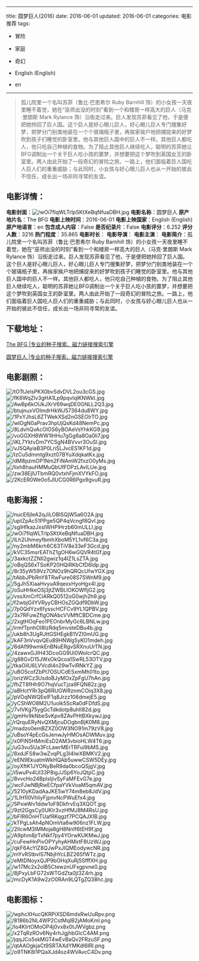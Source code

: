 
---
title: 圆梦巨人(2016)
date: 2016-06-01
updated: 2016-06-01
categories: 电影推荐
tags:
- 冒险
- 家庭
- 奇幻

- English (English)
- en
---


> 孤儿院里一个名叫苏菲（鲁比·巴恩希尔 Ruby Barnhill 饰）的小女孩一天夜里睡不着觉，她在“巫师出没的时刻”看到一个和楼房一样高大的巨人（马克·里朗斯 Mark Rylance 饰）沿街走过来。巨人发现苏菲看见了他，于是便把她拎回了巨人国。这个巨人是好心眼儿巨人，好心眼儿巨人专门搜集好梦，把梦分门别类地装在一个个玻璃瓶子里，再挨家挨户地把捕捉来的好梦吹到孩子们睡觉的卧室里。他与其他巨人国中的巨人不一样。其他巨人都吃人，他只吃自己种植的食物。为了阻止其他巨人继续吃人，聪明的苏菲她让BFG调制出一个关于巨人吃小孩的噩梦，并想要把这个梦吹到英国女王的卧室里。两人由此开始了一段奇幻的冒险之旅。一路上，他们面临着巨人国吃人巨人们的重重威胁；与此同时，小女孩与好心眼儿巨人也从一开始的彼此不信任，成长出一场非同寻常的友谊。

## **电影详情**：

**电影封面**：<img src="https://image.tmdb.org/t/p/w200/wOi7fIqWLTrlpSKtXeBqNfuaDBH.jpg" alt="/wOi7fIqWLTrlpSKtXeBqNfuaDBH.jpg" title="/wOi7fIqWLTrlpSKtXeBqNfuaDBH.jpg">
**电影名称**：圆梦巨人
**原产地片名**：The BFG
**电影上映时间**：2016-06-01
**电影上映国家**：English (English)
**原产地语言**：en
**包含成人内容**：False
**是否纪录片**：False
**电影评分**：6.252
**评分人数**：3216
**热门程度**：35.865
**电影时长**：
**电影导演**：
**电影主演**：
**电影简介**：孤儿院里一个名叫苏菲（鲁比·巴恩希尔 Ruby Barnhill 饰）的小女孩一天夜里睡不着觉，她在“巫师出没的时刻”看到一个和楼房一样高大的巨人（马克·里朗斯 Mark Rylance 饰）沿街走过来。巨人发现苏菲看见了他，于是便把她拎回了巨人国。这个巨人是好心眼儿巨人，好心眼儿巨人专门搜集好梦，把梦分门别类地装在一个个玻璃瓶子里，再挨家挨户地把捕捉来的好梦吹到孩子们睡觉的卧室里。他与其他巨人国中的巨人不一样。其他巨人都吃人，他只吃自己种植的食物。为了阻止其他巨人继续吃人，聪明的苏菲她让BFG调制出一个关于巨人吃小孩的噩梦，并想要把这个梦吹到英国女王的卧室里。两人由此开始了一段奇幻的冒险之旅。一路上，他们面临着巨人国吃人巨人们的重重威胁；与此同时，小女孩与好心眼儿巨人也从一开始的彼此不信任，成长出一场非同寻常的友谊。

## **下载地址**：
[The BFG |专业的种子搜索、磁力链接搜索引擎](https://movie.amd794.com:2083/?search=The%20BFG&ordering=&mode=match_phrase&page_size=10&page=1)

[圆梦巨人 |专业的种子搜索、磁力链接搜索引擎](https://movie.amd794.com:2083/?search=%E5%9C%86%E6%A2%A6%E5%B7%A8%E4%BA%BA&ordering=&mode=match_phrase&page_size=10&page=1)
 

## **电影剧照**：
<img src="https://image.tmdb.org/t/p/original/tOTtJelsPKX0bvSdvDVL2ou3cGS.jpg" alt="/tOTtJelsPKX0bvSdvDVL2ou3cGS.jpg" title="/tOTtJelsPKX0bvSdvDVL2ou3cGS.jpg"><img src="https://image.tmdb.org/t/p/original/fK6WqZlv3gHA1Lp9pqvIqlKNWkt.jpg" alt="/fK6WqZlv3gHA1Lp9pqvIqlKNWkt.jpg" title="/fK6WqZlv3gHA1Lp9pqvIqlKNWkt.jpg"><img src="https://image.tmdb.org/t/p/original/AwBp6kOUkJXrV69wqDE0GNLL2Q3.jpg" alt="/AwBp6kOUkJXrV69wqDE0GNLL2Q3.jpg" title="/AwBp6kOUkJXrV69wqDE0GNLL2Q3.jpg"><img src="https://image.tmdb.org/t/p/original/btujnuxVOImdrHkWJ57364du8WY.jpg" alt="/btujnuxVOImdrHkWJ57364du8WY.jpg" title="/btujnuxVOImdrHkWJ57364du8WY.jpg"><img src="https://image.tmdb.org/t/p/original/1PxYJhsL6ZTWekXSd2nGSEOIrTO.jpg" alt="/1PxYJhsL6ZTWekXSd2nGSEOIrTO.jpg" title="/1PxYJhsL6ZTWekXSd2nGSEOIrTO.jpg"><img src="https://image.tmdb.org/t/p/original/wIOgN0aPrav3hpUjQsKd48NemPc.jpg" alt="/wIOgN0aPrav3hpUjQsKd48NemPc.jpg" title="/wIOgN0aPrav3hpUjQsKd48NemPc.jpg"><img src="https://image.tmdb.org/t/p/original/8LdvhQvAcOlOS6yBOAeVsYhkKG9.jpg" alt="/8LdvhQvAcOlOS6yBOAeVsYhkKG9.jpg" title="/8LdvhQvAcOlOS6yBOAeVsYhkKG9.jpg"><img src="https://image.tmdb.org/t/p/original/voGGXH8WW1lHHu7gGg6a8Oa0li7.jpg" alt="/voGGXH8WW1lHHu7gGg6a8Oa0li7.jpg" title="/voGGXH8WW1lHHu7gGg6a8Oa0li7.jpg"><img src="https://image.tmdb.org/t/p/original/iKL7YktvDm7YCSgN4BVvvr3OuSl.jpg" alt="/iKL7YktvDm7YCSgN4BVvvr3OuSl.jpg" title="/iKL7YktvDm7YCSgN4BVvvr3OuSl.jpg"><img src="https://image.tmdb.org/t/p/original/vJ5QAyiaB3P0LriSLJvcES1KF1d.jpg" alt="/vJ5QAyiaB3P0LriSLJvcES1KF1d.jpg" title="/vJ5QAyiaB3P0LriSLJvcES1KF1d.jpg"><img src="https://image.tmdb.org/t/p/original/lzCu5dmmtg9xzt07BYuXdqkatKx.jpg" alt="/lzCu5dmmtg9xzt07BYuXdqkatKx.jpg" title="/lzCu5dmmtg9xzt07BYuXdqkatKx.jpg"><img src="https://image.tmdb.org/t/p/original/dM8pzmOP1Nm2FiNAmW2fxzO0yMs.jpg" alt="/dM8pzmOP1Nm2FiNAmW2fxzO0yMs.jpg" title="/dM8pzmOP1Nm2FiNAmW2fxzO0yMs.jpg"><img src="https://image.tmdb.org/t/p/original/lixh8hauHMMuQbUfFDPzLAvlLUe.jpg" alt="/lixh8hauHMMuQbUfFDPzLAvlLUe.jpg" title="/lixh8hauHMMuQbUfFDPzLAvlLUe.jpg"><img src="https://image.tmdb.org/t/p/original/zw38EjlUTbmRQ0vtxhFjmXVYkFO.jpg" alt="/zw38EjlUTbmRQ0vtxhFjmXVYkFO.jpg" title="/zw38EjlUTbmRQ0vtxhFjmXVYkFO.jpg"><img src="https://image.tmdb.org/t/p/original/2KcER0We0o5JlUCG0R6Pgx9gvuR.jpg" alt="/2KcER0We0o5JlUCG0R6Pgx9gvuR.jpg" title="/2KcER0We0o5JlUCG0R6Pgx9gvuR.jpg">

## **电影海报**：
<img src="https://image.tmdb.org/t/p/original/nucE6jIeA2qJiLOBlSQjW5a6O2A.jpg" alt="/nucE6jIeA2qJiLOBlSQjW5a6O2A.jpg" title="/nucE6jIeA2qJiLOBlSQjW5a6O2A.jpg"><img src="https://image.tmdb.org/t/p/original/uptZpAc51PPge5QP4qVcngf8QvI.jpg" alt="/uptZpAc51PPge5QP4qVcngf8QvI.jpg" title="/uptZpAc51PPge5QP4qVcngf8QvI.jpg"><img src="https://image.tmdb.org/t/p/original/sglHfkazJxsIWHPlHrzb60mULLI.jpg" alt="/sglHfkazJxsIWHPlHrzb60mULLI.jpg" title="/sglHfkazJxsIWHPlHrzb60mULLI.jpg"><img src="https://image.tmdb.org/t/p/original/wOi7fIqWLTrlpSKtXeBqNfuaDBH.jpg" alt="/wOi7fIqWLTrlpSKtXeBqNfuaDBH.jpg" title="/wOi7fIqWLTrlpSKtXeBqNfuaDBH.jpg"><img src="https://image.tmdb.org/t/p/original/lLh2UhmeyfbmhXboM5YL1vf6C3a.jpg" alt="/lLh2UhmeyfbmhXboM5YL1vf6C3a.jpg" title="/lLh2UhmeyfbmhXboM5YL1vf6C3a.jpg"><img src="https://image.tmdb.org/t/p/original/ny2mbM6krh6C63TiV8e33eF3Gcd.jpg" alt="/ny2mbM6krh6C63TiV8e33eF3Gcd.jpg" title="/ny2mbM6krh6C63TiV8e33eF3Gcd.jpg"><img src="https://image.tmdb.org/t/p/original/kVC35msrEAThZ1gOH6wGQVR4tGf.jpg" alt="/kVC35msrEAThZ1gOH6wGQVR4tGf.jpg" title="/kVC35msrEAThZ1gOH6wGQVR4tGf.jpg"><img src="https://image.tmdb.org/t/p/original/3axkctZZNIl2gwiz1q4IZ1LsZTA.jpg" alt="/3axkctZZNIl2gwiz1q4IZ1LsZTA.jpg" title="/3axkctZZNIl2gwiz1q4IZ1LsZTA.jpg"><img src="https://image.tmdb.org/t/p/original/oBqQS6xTSoKP20HQiRKbCfD6ldp.jpg" alt="/oBqQS6xTSoKP20HQiRKbCfD6ldp.jpg" title="/oBqQS6xTSoKP20HQiRKbCfD6ldp.jpg"><img src="https://image.tmdb.org/t/p/original/8r35yW59Vz7ONOz9hQRQcUfwYGX.jpg" alt="/8r35yW59Vz7ONOz9hQRQcUfwYGX.jpg" title="/8r35yW59Vz7ONOz9hQRQcUfwYGX.jpg"><img src="https://image.tmdb.org/t/p/original/tAbbJPbRnY8TRwFure08S7SWnM9.jpg" alt="/tAbbJPbRnY8TRwFure08S7SWnM9.jpg" title="/tAbbJPbRnY8TRwFure08S7SWnM9.jpg"><img src="https://image.tmdb.org/t/p/original/5gJh5XiaaHvyuA9qexxHyoHgx4I.jpg" alt="/5gJh5XiaaHvyuA9qexxHyoHgx4I.jpg" title="/5gJh5XiaaHvyuA9qexxHyoHgx4I.jpg"><img src="https://image.tmdb.org/t/p/original/oSuHHkeOSj3jtZWBLIOKOWfljG2.jpg" alt="/oSuHHkeOSj3jtZWBLIOKOWfljG2.jpg" title="/oSuHHkeOSj3jtZWBLIOKOWfljG2.jpg"><img src="https://image.tmdb.org/t/p/original/vssXmCrfCiARkQ0512oG0wjh2h9.jpg" alt="/vssXmCrfCiARkQ0512oG0wjh2h9.jpg" title="/vssXmCrfCiARkQ0512oG0wjh2h9.jpg"><img src="https://image.tmdb.org/t/p/original/f2wbjGiIYVRyyCBHOsZGQdf9DbW.jpg" alt="/f2wbjGiIYVRyyCBHOsZGQdf9DbW.jpg" title="/f2wbjGiIYVRyyCBHOsZGQdf9DbW.jpg"><img src="https://image.tmdb.org/t/p/original/7p0QdYzx6fysscHCFCv9YL1QPBV.jpg" alt="/7p0QdYzx6fysscHCFCv9YL1QPBV.jpg" title="/7p0QdYzx6fysscHCFCv9YL1QPBV.jpg"><img src="https://image.tmdb.org/t/p/original/3x7RFuwZflgONAbcVVMftCBDCme.jpg" alt="/3x7RFuwZflgONAbcVVMftCBDCme.jpg" title="/3x7RFuwZflgONAbcVVMftCBDCme.jpg"><img src="https://image.tmdb.org/t/p/original/2xgtHOqFeo1PEOnbrMyGc6LBNLw.jpg" alt="/2xgtHOqFeo1PEOnbrMyGc6LBNLw.jpg" title="/2xgtHOqFeo1PEOnbrMyGc6LBNLw.jpg"><img src="https://image.tmdb.org/t/p/original/irmfTpnhOI8lzRdq5mvsteDBu4b.jpg" alt="/irmfTpnhOI8lzRdq5mvsteDBu4b.jpg" title="/irmfTpnhOI8lzRdq5mvsteDBu4b.jpg"><img src="https://image.tmdb.org/t/p/original/ukb8h3UgRJttGSHEgkB1VZI0mUG.jpg" alt="/ukb8h3UgRJttGSHEgkB1VZI0mUG.jpg" title="/ukb8h3UgRJttGSHEgkB1VZI0mUG.jpg"><img src="https://image.tmdb.org/t/p/original/kAF3nVvqvQEu89HNWg5yKO1mdeh.jpg" alt="/kAF3nVvqvQEu89HNWg5yKO1mdeh.jpg" title="/kAF3nVvqvQEu89HNWg5yKO1mdeh.jpg"><img src="https://image.tmdb.org/t/p/original/6dAf99wmkEnBNuERgvSRXnuUrTN.jpg" alt="/6dAf99wmkEnBNuERgvSRXnuUrTN.jpg" title="/6dAf99wmkEnBNuERgvSRXnuUrTN.jpg"><img src="https://image.tmdb.org/t/p/original/4zawxGJIH43DcoGG9Ui0WoIcrQC.jpg" alt="/4zawxGJIH43DcoGG9Ui0WoIcrQC.jpg" title="/4zawxGJIH43DcoGG9Ui0WoIcrQC.jpg"><img src="https://image.tmdb.org/t/p/original/g88GvD15JWxOkQcoa1SwRL53OTV.jpg" alt="/g88GvD15JWxOkQcoa1SwRL53OTV.jpg" title="/g88GvD15JWxOkQcoa1SwRL53OTV.jpg"><img src="https://image.tmdb.org/t/p/original/tkaOilU6LVVcdI4n29wTviRNkYZ.jpg" alt="/tkaOilU6LVVcdI4n29wTviRNkYZ.jpg" title="/tkaOilU6LVVcdI4n29wTviRNkYZ.jpg"><img src="https://image.tmdb.org/t/p/original/uBO5cofZbPt7OSUCdESxmMh01to.jpg" alt="/uBO5cofZbPt7OSUCdESxmMh01to.jpg" title="/uBO5cofZbPt7OSUCdESxmMh01to.jpg"><img src="https://image.tmdb.org/t/p/original/orizWCz3UsdoBJyMOxZpFgU7hAn.jpg" alt="/orizWCz3UsdoBJyMOxZpFgU7hAn.jpg" title="/orizWCz3UsdoBJyMOxZpFgU7hAn.jpg"><img src="https://image.tmdb.org/t/p/original/fhZT8fHh9O7hqVucTjza9FQN82z.jpg" alt="/fhZT8fHh9O7hqVucTjza9FQN82z.jpg" title="/fhZT8fHh9O7hqVucTjza9FQN82z.jpg"><img src="https://image.tmdb.org/t/p/original/aBHctYRr3pQ6RUGWRznmCOiq3X8.jpg" alt="/aBHctYRr3pQ6RUGWRznmCOiq3X8.jpg" title="/aBHctYRr3pQ6RUGWRznmCOiq3X8.jpg"><img src="https://image.tmdb.org/t/p/original/pVOqNWQEeIF1q8Jrzz106dmejE5.jpg" alt="/pVOqNWQEeIF1q8Jrzz106dmejE5.jpg" title="/pVOqNWQEeIF1q8Jrzz106dmejE5.jpg"><img src="https://image.tmdb.org/t/p/original/yCShWO8M2U1uoIk5ScRa0dFDfdS.jpg" alt="/yCShWO8M2U1uoIk5ScRa0dFDfdS.jpg" title="/yCShWO8M2U1uoIk5ScRa0dFDfdS.jpg"><img src="https://image.tmdb.org/t/p/original/7vIVKg75ygGcTdkdotp8uhII82d.jpg" alt="/7vIVKg75ygGcTdkdotp8uhII82d.jpg" title="/7vIVKg75ygGcTdkdotp8uhII82d.jpg"><img src="https://image.tmdb.org/t/p/original/gmHv9kNbeSvKpv8ZAvPHtBXkywJ.jpg" alt="/gmHv9kNbeSvKpv8ZAvPHtBXkywJ.jpg" title="/gmHv9kNbeSvKpv8ZAvPHtBXkywJ.jpg"><img src="https://image.tmdb.org/t/p/original/rQrquERyNvQXMjcuDOgbnBjK0M8.jpg" alt="/rQrquERyNvQXMjcuDOgbnBjK0M8.jpg" title="/rQrquERyNvQXMjcuDOgbnBjK0M8.jpg"><img src="https://image.tmdb.org/t/p/original/madzo0emBZXZ0OW3NO91m79zV8.jpg" alt="/madzo0emBZXZ0OW3NO91m79zV8.jpg" title="/madzo0emBZXZ0OW3NO91m79zV8.jpg"><img src="https://image.tmdb.org/t/p/original/uBsoY4pEcGsJenwJyHMOsADWMuv.jpg" alt="/uBsoY4pEcGsJenwJyHMOsADWMuv.jpg" title="/uBsoY4pEcGsJenwJyHMOsADWMuv.jpg"><img src="https://image.tmdb.org/t/p/original/x0PiN5HMmiEsD2AM3vbioHLW4T6.jpg" alt="/x0PiN5HMmiEsD2AM3vbioHLW4T6.jpg" title="/x0PiN5HMmiEsD2AM3vbioHLW4T6.jpg"><img src="https://image.tmdb.org/t/p/original/uG3vu5Ua3FcLawrMErTRFul9bMS.jpg" alt="/uG3vu5Ua3FcLawrMErTRFul9bMS.jpg" title="/uG3vu5Ua3FcLawrMErTRFul9bMS.jpg"><img src="https://image.tmdb.org/t/p/original/8xdJFS8w3wZvqPLg3l4lwXBMKV2.jpg" alt="/8xdJFS8w3wZvqPLg3l4lwXBMKV2.jpg" title="/8xdJFS8w3wZvqPLg3l4lwXBMKV2.jpg"><img src="https://image.tmdb.org/t/p/original/eEN9EkuatmWkHQAb5uwwCSW5DEy.jpg" alt="/eEN9EkuatmWkHQAb5uwwCSW5DEy.jpg" title="/eEN9EkuatmWkHQAb5uwwCSW5DEy.jpg"><img src="https://image.tmdb.org/t/p/original/oyXftK1JYONyBeR9da0bcoQSjgV.jpg" alt="/oyXftK1JYONyBeR9da0bcoQSjgV.jpg" title="/oyXftK1JYONyBeR9da0bcoQSjgV.jpg"><img src="https://image.tmdb.org/t/p/original/i5wuPv4UI33P8igJJSp6YoJQtpC.jpg" alt="/i5wuPv4UI33P8igJJSp6YoJQtpC.jpg" title="/i5wuPv4UI33P8igJJSp6YoJQtpC.jpg"><img src="https://image.tmdb.org/t/p/original/8vvcHo24BpIsIjivSyFaMFEvG7e.jpg" alt="/8vvcHo24BpIsIjivSyFaMFEvG7e.jpg" title="/8vvcHo24BpIsIjivSyFaMFEvG7e.jpg"><img src="https://image.tmdb.org/t/p/original/wcFJwNBjRwECfpaYVkVoaM5qmAV.jpg" alt="/wcFJwNBjRwECfpaYVkVoaM5qmAV.jpg" title="/wcFJwNBjRwECfpaYVkVoaM5qmAV.jpg"><img src="https://image.tmdb.org/t/p/original/5210yKDadAaJKE5wY74m8eb8JdV.jpg" alt="/5210yKDadAaJKE5wY74m8eb8JdV.jpg" title="/5210yKDadAaJKE5wY74m8eb8JdV.jpg"><img src="https://image.tmdb.org/t/p/original/1LIH1l0VhliyFjpnvNcPWuEfx4.jpg" alt="/1LIH1l0VhliyFjpnvNcPWuEfx4.jpg" title="/1LIH1l0VhliyFjpnvNcPWuEfx4.jpg"><img src="https://image.tmdb.org/t/p/original/5PxieWv1ddw1oF9DkfrvEq3XQOT.jpg" alt="/5PxieWv1ddw1oF9DkfrvEq3XQOT.jpg" title="/5PxieWv1ddw1oF9DkfrvEq3XQOT.jpg"><img src="https://image.tmdb.org/t/p/original/9zt2GgsCy0UKlr3vzHfMJ8M4RsU.jpg" alt="/9zt2GgsCy0UKlr3vzHfMJ8M4RsU.jpg" title="/9zt2GgsCy0UKlr3vzHfMJ8M4RsU.jpg"><img src="https://image.tmdb.org/t/p/original/bFIR6OnHTUafRKqgzf7PCQAJXIB.jpg" alt="/bFIR6OnHTUafRKqgzf7PCQAJXIB.jpg" title="/bFIR6OnHTUafRKqgzf7PCQAJXIB.jpg"><img src="https://image.tmdb.org/t/p/original/kTPgLsAh4pNOmVta6w906nz1FLW.jpg" alt="/kTPgLsAh4pNOmVta6w906nz1FLW.jpg" title="/kTPgLsAh4pNOmVta6w906nz1FLW.jpg"><img src="https://image.tmdb.org/t/p/original/2lIcwM3IMMoja8gH8Nnlf6tEH9f.jpg" alt="/2lIcwM3IMMoja8gH8Nnlf6tEH9f.jpg" title="/2lIcwM3IMMoja8gH8Nnlf6tEH9f.jpg"><img src="https://image.tmdb.org/t/p/original/A9phm8jrTxNkf7py4YOrwKUKMwJ.jpg" alt="/A9phm8jrTxNkf7py4YOrwKUKMwJ.jpg" title="/A9phm8jrTxNkf7py4YOrwKUKMwJ.jpg"><img src="https://image.tmdb.org/t/p/original/cuFewHnPivOPYyhyAHMxtF8UzWJ.jpg" alt="/cuFewHnPivOPYyhyAHMxtF8UzWJ.jpg" title="/cuFewHnPivOPYyhyAHMxtF8UzWJ.jpg"><img src="https://image.tmdb.org/t/p/original/qkF6AcYlZ8QJwPxJlQMEodywcNR.jpg" alt="/qkF6AcYlZ8QJwPxJlQMEodywcNR.jpg" title="/qkF6AcYlZ8QJwPxJlQMEodywcNR.jpg"><img src="https://image.tmdb.org/t/p/original/mYvRStbvlS7NbjhYcLBZ26SfWTz.jpg" alt="/mYvRStbvlS7NbjhYcLBZ26SfWTz.jpg" title="/mYvRStbvlS7NbjhYcLBZ26SfWTz.jpg"><img src="https://image.tmdb.org/t/p/original/eMtDNoyxQJP9bOHqXuRj5SfffXH.jpg" alt="/eMtDNoyxQJP9bOHqXuRj5SfffXH.jpg" title="/eMtDNoyxQJP9bOHqXuRj5SfffXH.jpg"><img src="https://image.tmdb.org/t/p/original/w17Mc2x2olB5CtewznUFxgpvne0.jpg" alt="/w17Mc2x2olB5CtewznUFxgpvne0.jpg" title="/w17Mc2x2olB5CtewznUFxgpvne0.jpg"><img src="https://image.tmdb.org/t/p/original/8jPxyLbFG72sWTGdZta0jI3Z4rh.jpg" alt="/8jPxyLbFG72sWTGdZta0jI3Z4rh.jpg" title="/8jPxyLbFG72sWTGdZta0jI3Z4rh.jpg"><img src="https://image.tmdb.org/t/p/original/mcDyK1A9w2zO0RAn9LQTgZQ38hc.jpg" alt="/mcDyK1A9w2zO0RAn9LQTgZQ38hc.jpg" title="/mcDyK1A9w2zO0RAn9LQTgZQ38hc.jpg">

## **电影图标**：
<img src="https://image.tmdb.org/t/p/original/wphcXHucQKRPiXSD6mdxRwUuRpv.png" alt="/wphcXHucQKRPiXSD6mdxRwUuRpv.png" title="/wphcXHucQKRPiXSD6mdxRwUuRpv.png"><img src="https://image.tmdb.org/t/p/original/8186b2NL4WP2CstMqlB2jAMoKml.png" alt="/8186b2NL4WP2CstMqlB2jAMoKml.png" title="/8186b2NL4WP2CstMqlB2jAMoKml.png"><img src="https://image.tmdb.org/t/p/original/lo4KIrtOMoOP4j0vx8x0tJWVgbz.png" alt="/lo4KIrtOMoOP4j0vx8x0tJWVgbz.png" title="/lo4KIrtOMoOP4j0vx8x0tJWVgbz.png"><img src="https://image.tmdb.org/t/p/original/x2TqRzROv6Ny4rhJgjhbGlcC4AM.png" alt="/x2TqRzROv6Ny4rhJgjhbGlcC4AM.png" title="/x2TqRzROv6Ny4rhJgjhbGlcC4AM.png"><img src="https://image.tmdb.org/t/p/original/jqqJCo5skMGT4wEvBaQv2FRzuSF.png" alt="/jqqJCo5skMGT4wEvBaQv2FRzuSF.png" title="/jqqJCo5skMGT4wEvBaQv2FRzuSF.png"><img src="https://image.tmdb.org/t/p/original/qtAAOgkjaCt9SRTAXdYMKdl6IRl.png" alt="/qtAAOgkjaCt9SRTAXdYMKdl6IRl.png" title="/qtAAOgkjaCt9SRTAXdYMKdl6IRl.png"><img src="https://image.tmdb.org/t/p/original/o9TNK8l1PQaXJd4sz4WVAvcC4Dv.png" alt="/o9TNK8l1PQaXJd4sz4WVAvcC4Dv.png" title="/o9TNK8l1PQaXJd4sz4WVAvcC4Dv.png">
